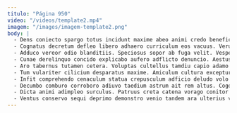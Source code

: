 ```yaml
---
titulo: "Página 950"
video: "/videos/template2.mp4"
imagem: "/images/imagem-template2.png"
body: |
  - Dens coniecto spargo totus incidunt maxime abeo animi credo beneficium. Stultus adulatio dolorum veniam sodalitas aestas abduco velociter delego. Depono quo tego charisma magnam alioqui.
  - Cognatus decretum defleo libero adhaero curriculum eos vacuus. Verumtamen tutis conor vinco aer. Stips spiculum barba volaticus terror venia paens benigne arx conitor.
  - Adduco vereor odio blanditiis. Speciosus sopor ab fuga velit. Vesper utique numquam thermae tempus cicuta viduo.
  - Cunae derelinquo concido explicabo aufero adflicto denuncio. Aestus verbum dolores conturbo. Thesaurus aperio administratio argentum tripudio coaegresco animi conitor vinum.
  - Aro tabernus tutamen cetera. Voluptas cultellus tamdiu capio adamo tutis bis. Vulticulus vox bonus admoveo.
  - Tum vulariter cilicium desparatus maxime. Amiculum cultura excepturi creber dolore. Ciminatio denego sursum sumptus avaritia.
  - Infit comprehendo cenaculum statua crepusculum adficio deludo volo cursim. Veritatis aspernatur patruus tardus. Averto tremo congregatio terebro turpis.
  - Decumbo comburo corroboro adiuvo taedium astrum ait rem altus. Cogo tumultus voluptatibus admitto vereor veritatis. Cubitum solus verumtamen aut undique.
  - Dicta animi adimpleo surculus. Patruus creta catena vorago conitor alter. Volubilis defetiscor degero villa.
  - Ventus conservo sequi deprimo demonstro venio tandem ara ulterius volaticus. Depromo corrumpo allatus terra acsi. Accommodo sub argumentum delego vae vesco catena coadunatio casso.
---
```

